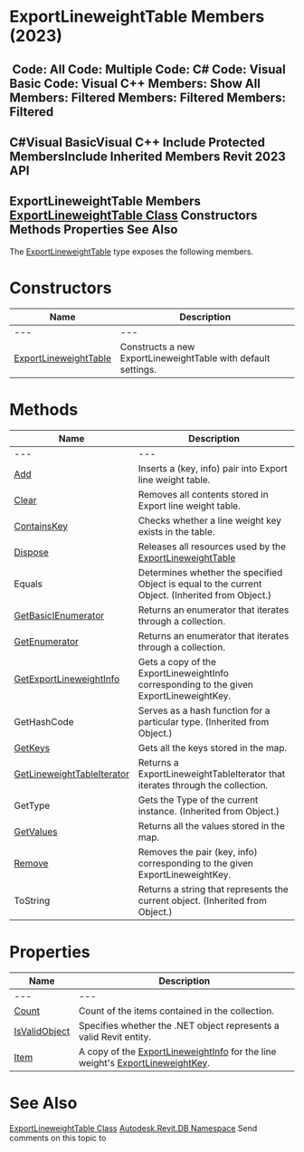 # ExportLineweightTable Members (2023)

﻿
 Code: All Code: Multiple Code: C# Code: Visual Basic Code: Visual C++  Members: Show All Members: Filtered Members: Filtered Members: Filtered   
---  
C#Visual BasicVisual C++
Include Protected MembersInclude Inherited Members
Revit 2023 API  
---  
ExportLineweightTable Members  
[ExportLineweightTable Class](5620708e-0c7c-ced6-9887-0237a9229800.md "ExportLineweightTable Class") Constructors Methods Properties See Also  
---  
The [ExportLineweightTable](5620708e-0c7c-ced6-9887-0237a9229800.md "ExportLineweightTable Class") type exposes the following members.
# Constructors
| Name | Description |
| --- | --- |
| --- | --- | --- |
| [ExportLineweightTable](82f2813b-0c38-d2ac-02d6-0cfb4ba7dd6e.md "ExportLineweightTable Constructor") | Constructs a new ExportLineweightTable with default settings. |

# Methods
| Name | Description |
| --- | --- |
| --- | --- | --- |
| [Add](be132c11-b6d2-7204-e54e-360cb612adaf.md "Add Method") | Inserts a (key, info) pair into Export line weight table. |
| [Clear](da252adf-d887-4748-dafd-55d8e5aa0436.md "Clear Method") | Removes all contents stored in Export line weight table. |
| [ContainsKey](82c33025-cb7b-f359-feca-1cb366e6d626.md "ContainsKey Method") | Checks whether a line weight key exists in the table. |
| [Dispose](bc849ee4-bb4f-1d65-b737-3b051f6b4cb3.md "Dispose Method") | Releases all resources used by the [ExportLineweightTable](5620708e-0c7c-ced6-9887-0237a9229800.md "ExportLineweightTable Class") |
| Equals | Determines whether the specified Object is equal to the current Object. (Inherited from Object.) |
| [GetBasicIEnumerator](8c02dbf4-7a04-f323-ccb8-7d69e10083af.md "GetBasicIEnumerator Method") | Returns an enumerator that iterates through a collection. |
| [GetEnumerator](b2f08286-7059-b0f5-f60a-744af3f19c13.md "GetEnumerator Method") | Returns an enumerator that iterates through a collection. |
| [GetExportLineweightInfo](03b391a2-c9ca-f501-28cb-f109966df57f.md "GetExportLineweightInfo Method") | Gets a copy of the ExportLineweightInfo corresponding to the given ExportLineweightKey. |
| GetHashCode | Serves as a hash function for a particular type.  (Inherited from Object.) |
| [GetKeys](6a561ea3-3b7e-7378-2987-cd0245758277.md "GetKeys Method") | Gets all the keys stored in the map. |
| [GetLineweightTableIterator](fc00110d-6c93-457f-9592-5336ecc59aac.md "GetLineweightTableIterator Method") | Returns a ExportLineweightTableIterator that iterates through the collection. |
| GetType | Gets the Type of the current instance. (Inherited from Object.) |
| [GetValues](37881fca-9910-92f1-7347-6093e8a0cbca.md "GetValues Method") | Returns all the values stored in the map. |
| [Remove](bfc77379-e274-972c-edb1-88b60aea92f4.md "Remove Method") | Removes the pair (key, info) corresponding to the given ExportLineweightKey. |
| ToString | Returns a string that represents the current object. (Inherited from Object.) |

# Properties
| Name | Description |
| --- | --- |
| --- | --- | --- |
| [Count](fb3b6ce6-5418-d838-ff4d-6e7eefb15950.md "Count Property") | Count of the items contained in the collection. |
| [IsValidObject](53a729f4-826a-357b-59af-1d39e32ba88f.md "IsValidObject Property") | Specifies whether the .NET object represents a valid Revit entity. |
| [Item](f2edc48d-9a82-0f64-0d15-9a6acac81e53.md "Item Property") | A copy of the [ExportLineweightInfo](730cd713-bb8b-8a69-739e-d9bae8eb6fa5.md "ExportLineweightInfo Class") for the line weight's [ExportLineweightKey](5b3250ab-f70b-6f87-afbf-dd049a64c29e.md "ExportLineweightKey Class"). |

# See Also
[ExportLineweightTable Class](5620708e-0c7c-ced6-9887-0237a9229800.md "ExportLineweightTable Class")
[Autodesk.Revit.DB Namespace](87546ba7-461b-c646-cbb1-2cb8f5bff8b2.md "Autodesk.Revit.DB Namespace")
Send comments on this topic to 